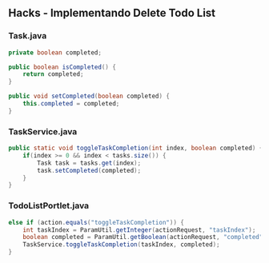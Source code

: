 ## Hacks - Implementando Delete Todo List

### Task.java
``` java
private boolean completed;

public boolean isCompleted() {
	return completed;
}

public void setCompleted(boolean completed) {
	this.completed = completed;
}
```

### TaskService.java
``` java
public static void toggleTaskCompletion(int index, boolean completed) {
	if(index >= 0 && index < tasks.size()) {
		Task task = tasks.get(index);
		task.setCompleted(completed);
	}
}
```

### TodoListPortlet.java
``` java
else if (action.equals("toggleTaskCompletion")) {
	int taskIndex = ParamUtil.getInteger(actionRequest, "taskIndex");
	boolean completed = ParamUtil.getBoolean(actionRequest, "completed");
 	TaskService.toggleTaskCompletion(taskIndex, completed);
}
```